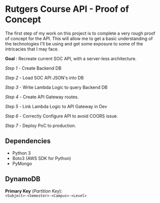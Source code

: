 # Rutgers Course API - Proof of Concept

The first step of my work on this project is to complete a very rough proof of concept for the API. This will allow me to get a basic understanding of the technologies I'll be using and get some exposure to some of the intricacies that I may face.

__Goal__ : Recreate current SOC API, with a server-less architecture.

*Step 1* - Create Backend DB

*Step 2* - Load SOC API JSON's into DB

*Step 3* - Write Lambda Logic to query Backend DB

*Step 4* - Create API Gateway routes.

*Step 5* - Link Lambda Logic to API Gateway in Dev

*Step 6* - Correctly Configure API to avoid COORS issue.

*Step 7* - Deploy PoC to production.

## Dependencies

- Python 3
- Boto3 (AWS SDK for Python)
- PyMongo


## DynamoDB

__Primary Key__ (*Partition Key*):    
`<Subject>-<Semester>-<Campus>-<Level>`
